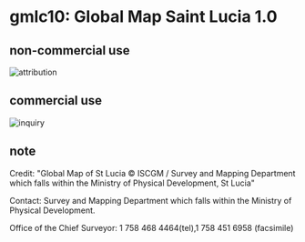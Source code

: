 # gmlc10: Global Map Saint Lucia 1.0
## non-commercial use
![attribution](https://globalmaps.github.io/globalmaps/attribution.png)
## commercial use
![inquiry](https://globalmaps.github.io/globalmaps/inquiry.png)

## note
Credit: "Global Map of St Lucia © ISCGM / Survey and Mapping Department which falls within the Ministry of Physical Development, St Lucia"

Contact: Survey and Mapping Department which falls within the Ministry of Physical Development.

Office of the Chief Surveyor: 1 758 468 4464(tel),1 758 451 6958 (facsimile)
